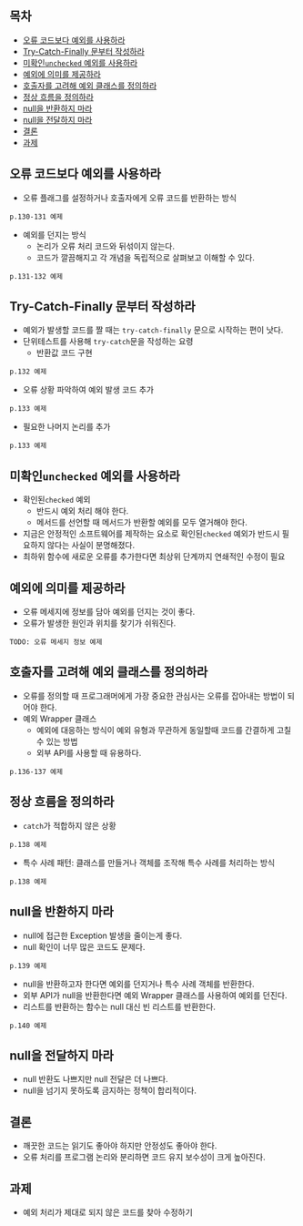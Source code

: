 ## 목차 ##
- [오류 코드보다 예외를 사용하라](#1)
- [Try-Catch-Finally 문부터 작성하라](#2)
- [미확인`unchecked` 예외를 사용하라](#3)
- [예외에 의미를 제공하라](#4)
- [호출자를 고려해 예외 클래스를 정의하라](#5)
- [정상 흐름을 정의하라](#6)
- [null을 반환하지 마라](#7)
- [null을 전달하지 마라](#8)
- [결론](#9)
- [과제](#10)

<a name="1"></a>
## 오류 코드보다 예외를 사용하라 ##
- 오류 플래그를 설정하거나 호출자에게 오류 코드를 반환하는 방식
```
p.130-131 예제
```
- 예외를 던지는 방식
  - 논리가 오류 처리 코드와 뒤섞이지 않는다.
  - 코드가 깔끔해지고 각 개념을 독립적으로 살펴보고 이해할 수 있다.
```
p.131-132 예제
```

<a name="2"></a>
## Try-Catch-Finally 문부터 작성하라 ##
- 예외가 발생할 코드를 짤 때는 `try-catch-finally` 문으로 시작하는 편이 낫다.
- 단위테스트를 사용해 `try-catch`문을 작성하는 요령
  - 반환값 코드 구현
```
p.132 예제
```
  - 오류 상황 파악하여 예외 발생 코드 추가
```
p.133 예제
```
  - 필요한 나머지 논리를 추가
```
p.133 예제
```

<a name="3"></a>
## 미확인`unchecked` 예외를 사용하라 ##
- 확인된`checked` 예외
  - 반드시 예외 처리 해야 한다.
  - 메서드를 선언할 때 메서드가 반환할 예외를 모두 열거해야 한다.
- 지금은 안정적인 소프트웨어를 제작하는 요소로 확인된`checked` 예외가 반드시 필요하지 않다는 사실이 분명해졌다.
- 최하위 함수에 새로운 오류를 추가한다면 최상위 단계까지 연쇄적인 수정이 필요

<a name="4"></a>
## 예외에 의미를 제공하라 ##
- 오류 메세지에 정보를 담아 예외를 던지는 것이 좋다.
- 오류가 발생한 원인과 위치를 찾기가 쉬워진다.
```
TODO: 오류 메세지 정보 예제
```

<a name="5"></a>
## 호출자를 고려해 예외 클래스를 정의하라 ##
- 오류를 정의할 때 프로그래머에게 가장 중요한 관심사는 오류를 잡아내는 방법이 되어야 한다.
- 예외 Wrapper 클래스
  - 예외에 대응하는 방식이 예외 유형과 무관하게 동일할때 코드를 간결하게 고칠 수 있는 방법
  - 외부 API를 사용할 때 유용하다.
```
p.136-137 예제
```

<a name="6"></a>
## 정상 흐름을 정의하라 ##
- `catch`가 적합하지 않은 상황
```
p.138 예제
```
- 특수 사례 패턴: 클래스를 만들거나 객체를 조작해 특수 사례를 처리하는 방식
```
p.138 예제
```
<a name="7"></a>
## null을 반환하지 마라 ##
- null에 접근한 Exception 발생을 줄이는게 좋다.
- null 확인이 너무 많은 코드도 문제다.
```
p.139 예제
```
- null을 반환하고자 한다면 예외를 던지거나 특수 사례 객체를 반환한다.
- 외부 API가 null을 반환한다면 예외 Wrapper 클래스를 사용하여 예외를 던진다.
- 리스트를 반환하는 함수는 null 대신 빈 리스트를 반환한다.
```
p.140 예제
```

<a name="8"></a>
## null을 전달하지 마라 ##
- null 반환도 나쁘지만 null 전달은 더 나쁘다.
- null을 넘기지 못하도록 금지하는 정책이 합리적이다.

<a name="9"></a>
## 결론 ##
- 깨끗한 코드는 읽기도 좋아야 하지만 안정성도 좋아야 한다.
- 오류 처리를 프로그램 논리와 분리하면 코드 유지 보수성이 크게 높아진다.

<a name="10"></a>
## 과제 ##
- 예외 처리가 제대로 되지 않은 코드를 찾아 수정하기
